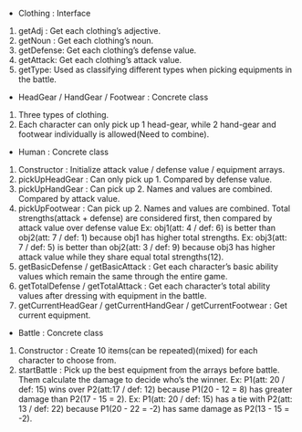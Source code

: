 * Clothing : Interface
1. getAdj : Get each clothing’s adjective.
2. getNoun : Get each clothing’s noun.
3. getDefense: Get each clothing’s defense value.
4. getAttack: Get each clothing’s attack value.
5. getType: Used as classifying different types when picking equipments in the battle.


* HeadGear / HandGear / Footwear : Concrete class
1. Three types of clothing.
2. Each character can only pick up 1 head-gear, while 2 hand-gear and footwear individually is allowed(Need to combine).


* Human : Concrete class
1. Constructor : Initialize attack value / defense value / equipment arrays.
2. pickUpHeadGear : Can only pick up 1. Compared by defense value.
3. pickUpHandGear : Can pick up 2. Names and values are combined. Compared by attack value.
4. pickUpFootwear : Can pick up 2. Names and values are combined. Total strengths(attack +  defense) are considered first, then compared by attack value over defense value
Ex: obj1(att: 4 / def: 6) is better than obj2(att: 7 / def: 1) because obj1 has higher total strengths.
Ex: obj3(att: 7 / def: 5) is better than obj2(att: 3 / def: 9) because obj3 has higher attack value while they share equal total strengths(12).
5. getBasicDefense / getBasicAttack : Get each character’s basic ability values which remain the same through the entire game.
6. getTotalDefense / getTotalAttack : Get each character’s total ability values after dressing with equipment in the battle.
7. getCurrentHeadGear / getCurrentHandGear / getCurrentFootwear : Get current equipment.


* Battle : Concrete class
1. Constructor : Create 10 items(can be repeated)(mixed) for each character to choose from.
2. startBattle : Pick up the best equipment from the arrays before battle. Them calculate the damage to decide who’s the winner.
Ex: P1(att: 20 / def: 15) wins over P2(att:17 / def: 12) because P1(20 - 12 = 8) has greater damage than P2(17 - 15 = 2).
Ex: P1(att: 20 / def: 15) has a tie with P2(att: 13 / def: 22) because P1(20 - 22 = -2) has same damage as P2(13 - 15 = -2).